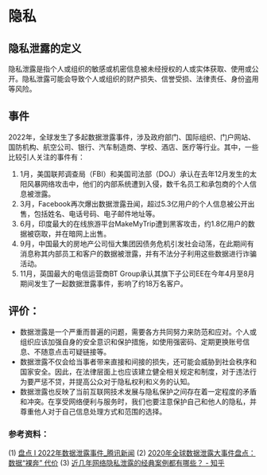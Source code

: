 # 隐私

## 隐私泄露的定义
隐私泄露是指个人或组织的敏感或机密信息被未经授权的人或实体获取、使用或公开。隐私泄露可能会导致个人或组织的财产损失、信誉受损、法律责任、身份盗用等风险。

## 事件
2022年，全球发生了多起数据泄露事件，涉及政府部门、国际组织、门户网站、国防机构、航空公司、银行、汽车制造商、学校、酒店、医疗等行业。其中，一些比较引人关注的事件有：

1. 1月，美国联邦调查局（FBI）和美国司法部（DOJ）承认在去年12月发生的太阳风暴网络攻击中，他们的内部系统遭到入侵，数千名员工和承包商的个人信息被泄露。
2. 3月，Facebook再次爆出数据泄露丑闻，超过5.3亿用户的个人信息被公开出售，包括姓名、电话号码、电子邮件地址等。
3. 6月，印度最大的在线旅游平台MakeMyTrip遭到黑客攻击，约1.8亿用户的数据被窃取，并在暗网上出售。
4. 9月，中国最大的房地产公司恒大集团因债务危机引发社会动荡，在此期间有消息称其内部员工和客户的数据被泄露，并有不法分子利用这些数据进行诈骗活动。
5. 11月，英国最大的电信运营商BT Group承认其旗下子公司EE在今年4月至8月期间发生了一起数据泄露事件，影响了约18万名客户。

## 评价：

- 数据泄露是一个严重而普遍的问题，需要各方共同努力来防范和应对。个人或组织应该加强自身的安全意识和保护措施，如使用强密码、定期更换账号信息、不随意点击可疑链接等。
- 数据泄露不仅会给当事者带来直接和间接的损失，还可能会威胁到社会秩序和国家安全。因此，在法律层面上也应该建立健全相关规定和制度，对于违法行为要严惩不贷，并提高公众对于隐私权利和义务的认知。
- 数据泄露也反映了当前互联网技术发展与隐私保护之间存在着一定程度的矛盾和冲突。在享受网络便利与服务时，我们也要注意保护自己和他人的隐私，并尊重他人对于自己信息处理方式和范围的选择。

### 参考资料：

(1) [盘点 I 2022年数据泄露事件_腾讯新闻](https://new.qq.com/rain/a/20221121A04MLS00)
(2) [2020年全球数据泄露大事件盘点：数据“裸奔” 代价](https://new.qq.com/rain/a/20210105A0G40F00)
(3) [近几年网络隐私泄露的经典案例都有哪些？ - 知乎](https://www.zhihu.com/question/38799810)